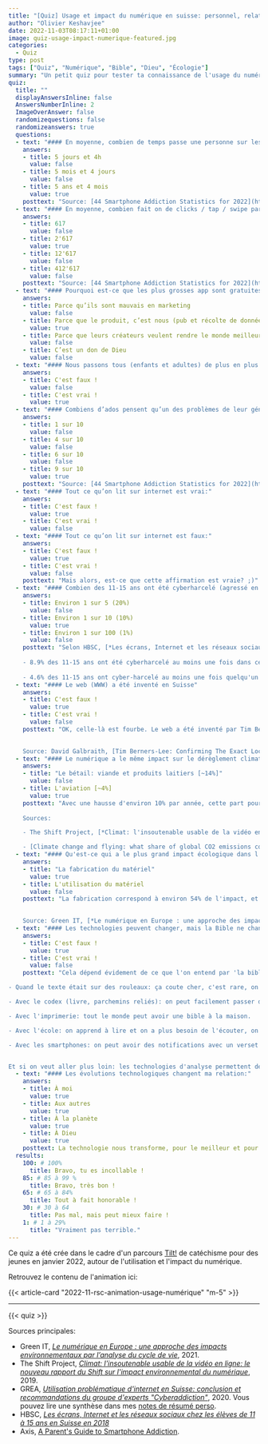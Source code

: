 ```yaml
---
title: "[Quiz] Usage et impact du numérique en suisse: personnel, relationnel, écologique et spirituel"
author: "Olivier Keshavjee"
date: 2022-11-03T08:17:11+01:00
image: quiz-usage-impact-numerique-featured.jpg
categories:
  - Quiz
type: post
tags: ["Quiz", "Numérique", "Bible", "Dieu", "Écologie"]
summary: "Un petit quiz pour tester ta connaissance de l'usage du numérique et son impact sur la vie, l'univers et tout le reste."
quiz:
  title: ""
  displayAnswersInline: false
  AnswersNumberInline: 2
  ImageOverAnswer: false
  randomizequestions: false
  randomizeanswers: true
  questions:
  - text: "#### En moyenne, combien de temps passe une personne sur les réseaux sociaux durant toute sa vie ?"
    answers:
    - title: 5 jours et 4h
      value: false
    - title: 5 mois et 4 jours
      value: false
    - title: 5 ans et 4 mois
      value: true
    posttext: "Source: [44 Smartphone Addiction Statistics for 2022](https://www.slicktext.com/blog/2019/10/smartphone-addiction-statistics/)."
  - text: "#### En moyenne, combien fait on de clicks / tap / swipe par jour ?"
    answers:
    - title: 617
      value: false
    - title: 2'617
      value: true
    - title: 12'617
      value: false
    - title: 412'617
      value: false
    posttext: "Source: [44 Smartphone Addiction Statistics for 2022](https://www.slicktext.com/blog/2019/10/smartphone-addiction-statistics/)."
  - text: "#### Pourquoi est-ce que les plus grosses app sont gratuites? (insta, tiktok, facebook, …)"
    answers:
    - title: Parce qu’ils sont mauvais en marketing
      value: false
    - title: Parce que le produit, c’est nous (pub et récolte de données)
      value: true
    - title: Parce que leurs créateurs veulent rendre le monde meilleur
      value: false
    - title: C’est un don de Dieu
      value: false
  - text: "#### Nous passons tous (enfants et adultes) de plus en plus de temps en ligne chaque année:"
    answers:
    - title: C'est faux !
      value: false
    - title: C'est vrai !
      value: true
  - text: "#### Combiens d’ados pensent qu’un des problèmes de leur génération est de passer trop de temps en ligne?"
    answers:
    - title: 1 sur 10
      value: false
    - title: 4 sur 10
      value: false
    - title: 6 sur 10
      value: false
    - title: 9 sur 10
      value: true
    posttext: "Source: [44 Smartphone Addiction Statistics for 2022](https://www.slicktext.com/blog/2019/10/smartphone-addiction-statistics/)."
  - text: "#### Tout ce qu’on lit sur internet est vrai:"
    answers:
    - title: C'est faux !
      value: true
    - title: C'est vrai !
      value: false
  - text: "#### Tout ce qu’on lit sur internet est faux:"
    answers:
    - title: C'est faux !
      value: true
    - title: C'est vrai !
      value: false
    posttext: "Mais alors, est-ce que cette affirmation est vraie? ;)"
  - text: "#### Combien des 11-15 ans ont été cyberharcelé (agressé en ligne) au cours des derniers mois en suisse?"
    answers:
    - title: Environ 1 sur 5 (20%)
      value: false
    - title: Environ 1 sur 10 (10%)
      value: true
    - title: Environ 1 sur 100 (1%)
      value: false
    posttext: "Selon HBSC, [*Les écrans, Internet et les réseaux sociaux chez les élèves de 11 à 15 ans en Suisse en 2018*](https://www.hbsc.ch/pdf/hbsc_bibliographie_369.pdf):
    
    - 8.9% des 11-15 ans ont été cyberharcelé au moins une fois dans ces derniers mois
    
    - 4.6% des 11-15 ans ont cyber-harcelé au moins une fois quelqu'un dans les derniers fois"
  - text: "#### Le web (WWW) a été inventé en Suisse"
    answers:
    - title: C'est faux !
      value: true
    - title: C'est vrai !
      value: false
    posttext: "OK, celle-là est fourbe. Le web a été inventé par Tim Berners-Lee alors qu'il travaillait au CERN à Genève. Le campus est sur la frontère franco-suisse: l'entrée est en Suisse, mais le bâtiment 31 dans lequel travaillait Berners-Lee est en France. Donc techniquement, le web a été inventé en France.
    

    Source: David Galbraith, [Tim Berners-Lee: Confirming The Exact Location of the Invention of the Web](http://davidgalbraith.org/uncategorized/the-exact-location-where-the-web-was-invented/2343/), 2010."
  - text: "#### Le numérique a le même impact sur le dérèglement climatique (effet de serre) que:"
    answers:
    - title: "Le bétail: viande et produits laitiers [~14%]"
      value: false
    - title: L'aviation [~4%]
      value: true
    posttext: "Avec une hausse d'environ 10% par année, cette part pourrait doubler d'ici 2025.
    
    Sources: 

    - The Shift Project, [*Climat: l'insoutenable usable de la vidéo en ligne: le nouveau rapport du Shift sur l'impact environnemental du numérique*](https://theshiftproject.org/article/climat-insoutenable-usage-video/), 2019.

    - [Climate change and flying: what share of global CO2 emissions come from aviation?](https://ourworldindata.org/co2-emissions-from-aviation)"
  - text: "#### Qu'est-ce qui a le plus grand impact écologique dans l'utilisation du numérique:"
    answers:
    - title: "La fabrication du matériel"
      value: true
    - title: L'utilisation du matériel
      value: false
    posttext: "La fabrication correspond à environ 54% de l'impact, et l'utilisation 44%. Les 2% restants sont partagés entre le transport et la fin de vie. L'impact vient principalement des équipements utilisateurs (tv, ordinateurs, smartphones) plus que des centres informatiques, et les TVs ont le plus gros impact là dedans.
    

    Source: Green IT, [*Le numérique en Europe : une approche des impacts environnementaux par l’analyse du cycle de vie*](https://www.greenit.fr/le-numerique-en-europe-une-approche-des-impacts-environnementaux-par-lanalyse-du-cycle-de-vie/), 2021."
  - text: "#### Les technologies peuvent changer, mais la Bible ne changera jamais !"
    answers:
    - title: C'est faux !
      value: true
    - title: C'est vrai !
      value: false
    posttext: "Cela dépend évidement de ce que l'on entend par 'la bible'. Mais il est clair que les évolutions technologiques ont changé notre rapport à l'object 'bible'. En gros: 

- Quand le texte était sur des rouleaux: ça coute cher, c'est rare, on l'*écoute*, de manière suivie (on déroule).

- Avec le codex (livre, parchemins reliés): on peut facilement passer d'une page à l'autre, ce qui génère plus d'intertextualité (la facilité de faire des liens entre des passages, l'ancêtre du web si vous voulez).

- Avec l'imprimerie: tout le monde peut avoir une bible à la maison.

- Avec l'école: on apprend à lire et on a plus besoin de l'écouter, on lit la bible.

- Avec les smartphones: on peut avoir des notifications avec un verset chaque jour, faire des jolies images de versets qui nous parlent et les partager, etc. (ce qui génère d'autres formes de communautés).


Et si on veut aller plus loin: les technologies d'analyse permettent de faire avancer certains domaines d'études, comme la critique textuelle (le domaine d'étude qui compare les milliers de manuscrits de la bible et leurs (micro-)variations pour essayer (entre autres) de déterminer le texte original."
  - text: "#### Les évolutions technologiques changent ma relation:"
    answers:
    - title: À moi
      value: true
    - title: Aux autres
      value: true
    - title: À la planète
      value: true
    - title: À Dieu
      value: true
    posttext: La technologie nous transforme, pour le meilleur et pour le pire.
  results:
    100: # 100%
      title: Bravo, tu es incollable !
    85: # 85 à 99 %
      title: Bravo, très bon !
    65: # 65 à 84%
      title: Tout à fait honorable !
    30: # 30 à 64
      title: Pas mal, mais peut mieux faire !
    1: # 1 à 29%
      title: "Vraiment pas terrible."
---
```


Ce quiz a été crée dans le cadre d'un parcours [Tilt!](https://www.eerv.ch/region/lausanne-epalinges/activites/catechisme-et-jeunesse/tilt) de catéchisme pour des jeunes en janvier 2022, autour de l'utilisation et l'impact du numérique.

Retrouvez le contenu de l'animation ici:

{{< article-card "2022-11-rsc-animation-usage-numérique" "m-5" >}}

<hr />

{{< quiz >}}

Sources principales:

- Green IT, [*Le numérique en Europe : une approche des impacts environnementaux par l’analyse du cycle de vie*](https://www.greenit.fr/le-numerique-en-europe-une-approche-des-impacts-environnementaux-par-lanalyse-du-cycle-de-vie/), 2021.
- The Shift Project, [*Climat: l'insoutenable usable de la vidéo en ligne: le nouveau rapport du Shift sur l'impact environnemental du numérique*](https://theshiftproject.org/article/climat-insoutenable-usage-video/), 2019.
- GREA, [*Utilisation problématique d'internet en Suisse: conclusion et recommandations du groupe d'experts "Cyberaddiction"*](https://www.grea.ch/sites/default/files/201124_rapport_de_synthese_ok.pdf), 2020. Vous pouvez lire une synthèse dans mes [notes de résumé perso](https://www.theologeek.ch/2021/01/11/utilisation-problematique-dinternet-et-troubles-lies-a-internet-en-suisse/). 
- HBSC, [*Les écrans, Internet et les réseaux sociaux chez les élèves de 11 à 15 ans en Suisse en 2018*](https://www.hbsc.ch/pdf/hbsc_bibliographie_369.pdf)
- Axis, [A Parent's Guide to Smartphone Addiction](https://www.heritagechristian.net/uploaded/Heritage_Documents/Parents/Resources/Axis-Parents-Guide-to-Smartphone-Addiction.pdf).